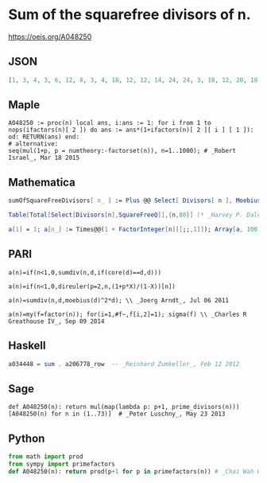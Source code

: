 # Sum of the squarefree divisors of n\.
https://oeis.org/A048250
## JSON
```JSON
[1, 3, 4, 3, 6, 12, 8, 3, 4, 18, 12, 12, 14, 24, 24, 3, 18, 12, 20, 18, 32, 36, 24, 12, 6, 42, 4, 24, 30, 72, 32, 3, 48, 54, 48, 12, 38, 60, 56, 18, 42, 96, 44, 36, 24, 72, 48, 12, 8, 18, 72, 42, 54, 12, 72, 24, 80, 90, 60, 72, 62, 96, 32, 3, 84, 144, 68, 54, 96, 144, 72, 12, 74]
```
## Maple
```Maple
A048250 := proc(n) local ans, i:ans := 1: for i from 1 to nops(ifactors(n)[ 2 ]) do ans := ans*(1+ifactors(n)[ 2 ][ i ] [ 1 ]): od: RETURN(ans) end:
# alternative:
seq(mul(1+p, p = numtheory:-factorset(n)), n=1..1000); # _Robert Israel_, Mar 18 2015
```
## Mathematica
```Mathematica
sumOfSquareFreeDivisors[ n_ ] := Plus @@ Select[ Divisors[ n ], MoebiusMu[ # ] != 0 & ]; Table[ sumOfSquareFreeDivisors[ i ], {i, 85} ]
```
```Mathematica
Table[Total[Select[Divisors[n],SquareFreeQ]],{n,80}] (* _Harvey P. Dale_, Jan 25 2013 *)
```
```Mathematica
a[1] = 1; a[n_] := Times@@(1 + FactorInteger[n][[;;,1]]); Array[a, 100] (* _Amiram Eldar_, Dec 19 2018 *)
```
## PARI
```PARI
a(n)=if(n<1,0,sumdiv(n,d,if(core(d)==d,d)))
```
```PARI
a(n)=if(n<1,0,direuler(p=2,n,(1+p*X)/(1-X))[n])
```
```PARI
a(n)=sumdiv(n,d,moebius(d)^2*d); \\ _Joerg Arndt_, Jul 06 2011
```
```PARI
a(n)=my(f=factor(n)); for(i=1,#f~,f[i,2]=1); sigma(f) \\ _Charles R Greathouse IV_, Sep 09 2014
```
## Haskell
```Haskell
a034448 = sum . a206778_row  -- _Reinhard Zumkeller_, Feb 12 2012
```
## Sage
```Sage
def A048250(n): return mul(map(lambda p: p+1, prime_divisors(n)))
[A048250(n) for n in (1..73)]  # _Peter Luschny_, May 23 2013
```
## Python
```Python
from math import prod
from sympy import primefactors
def A048250(n): return prod(p+1 for p in primefactors(n)) # _Chai Wah Wu_, Apr 20 2023
```
